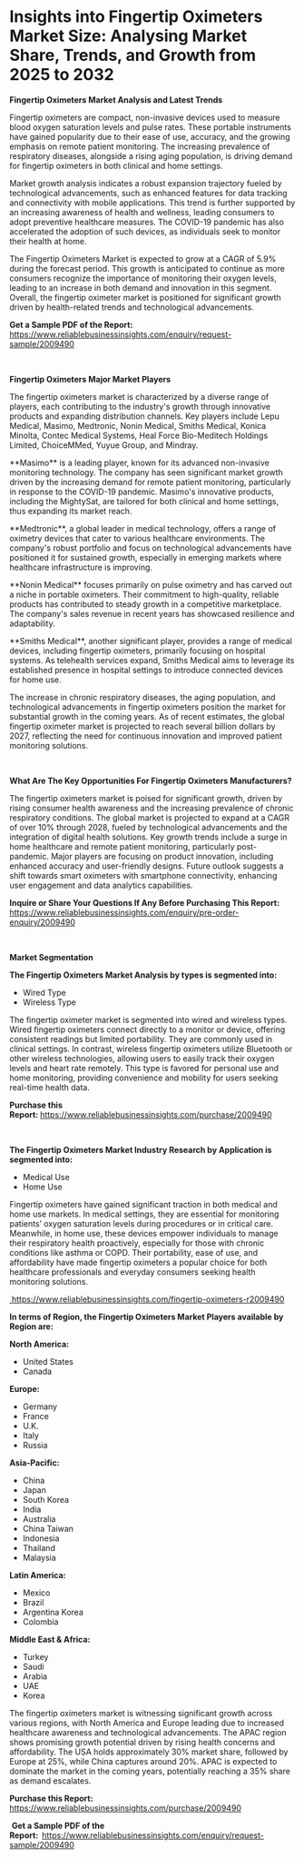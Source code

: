 <p><h1>Insights into Fingertip Oximeters Market Size: Analysing Market Share, Trends, and Growth from 2025 to 2032</h1></p><p><strong>Fingertip Oximeters Market Analysis and Latest Trends</strong></p>
<p><p>Fingertip oximeters are compact, non-invasive devices used to measure blood oxygen saturation levels and pulse rates. These portable instruments have gained popularity due to their ease of use, accuracy, and the growing emphasis on remote patient monitoring. The increasing prevalence of respiratory diseases, alongside a rising aging population, is driving demand for fingertip oximeters in both clinical and home settings.</p><p>Market growth analysis indicates a robust expansion trajectory fueled by technological advancements, such as enhanced features for data tracking and connectivity with mobile applications. This trend is further supported by an increasing awareness of health and wellness, leading consumers to adopt preventive healthcare measures. The COVID-19 pandemic has also accelerated the adoption of such devices, as individuals seek to monitor their health at home. </p><p>The Fingertip Oximeters Market is expected to grow at a CAGR of 5.9% during the forecast period. This growth is anticipated to continue as more consumers recognize the importance of monitoring their oxygen levels, leading to an increase in both demand and innovation in this segment. Overall, the fingertip oximeter market is positioned for significant growth driven by health-related trends and technological advancements.</p></p>
<p><strong>Get a Sample PDF of the Report:&nbsp;</strong> <a href="https://www.reliablebusinessinsights.com/enquiry/request-sample/2009490?utm_campaign=2224&utm_medium=2&utm_source=Github&utm_content=ia&utm_term=13042025&utm_id=fingertip-oximeters">https://www.reliablebusinessinsights.com/enquiry/request-sample/2009490</a></p>
<p>&nbsp;</p>
<p><strong>Fingertip Oximeters Major Market Players</strong></p>
<p><p>The fingertip oximeters market is characterized by a diverse range of players, each contributing to the industry's growth through innovative products and expanding distribution channels. Key players include Lepu Medical, Masimo, Medtronic, Nonin Medical, Smiths Medical, Konica Minolta, Contec Medical Systems, Heal Force Bio-Meditech Holdings Limited, ChoiceMMed, Yuyue Group, and Mindray.</p><p>**Masimo** is a leading player, known for its advanced non-invasive monitoring technology. The company has seen significant market growth driven by the increasing demand for remote patient monitoring, particularly in response to the COVID-19 pandemic. Masimo's innovative products, including the MightySat, are tailored for both clinical and home settings, thus expanding its market reach.</p><p>**Medtronic**, a global leader in medical technology, offers a range of oximetry devices that cater to various healthcare environments. The company's robust portfolio and focus on technological advancements have positioned it for sustained growth, especially in emerging markets where healthcare infrastructure is improving.</p><p>**Nonin Medical** focuses primarily on pulse oximetry and has carved out a niche in portable oximeters. Their commitment to high-quality, reliable products has contributed to steady growth in a competitive marketplace. The company's sales revenue in recent years has showcased resilience and adaptability.</p><p>**Smiths Medical**, another significant player, provides a range of medical devices, including fingertip oximeters, primarily focusing on hospital systems. As telehealth services expand, Smiths Medical aims to leverage its established presence in hospital settings to introduce connected devices for home use.</p><p>The increase in chronic respiratory diseases, the aging population, and technological advancements in fingertip oximeters position the market for substantial growth in the coming years. As of recent estimates, the global fingertip oximeter market is projected to reach several billion dollars by 2027, reflecting the need for continuous innovation and improved patient monitoring solutions.</p></p>
<p>&nbsp;</p>
<p><strong>What Are The Key Opportunities For Fingertip Oximeters Manufacturers?</strong></p>
<p><p>The fingertip oximeters market is poised for significant growth, driven by rising consumer health awareness and the increasing prevalence of chronic respiratory conditions. The global market is projected to expand at a CAGR of over 10% through 2028, fueled by technological advancements and the integration of digital health solutions. Key growth trends include a surge in home healthcare and remote patient monitoring, particularly post-pandemic. Major players are focusing on product innovation, including enhanced accuracy and user-friendly designs. Future outlook suggests a shift towards smart oximeters with smartphone connectivity, enhancing user engagement and data analytics capabilities.</p></p>
<p><strong>Inquire or Share Your Questions If Any Before Purchasing This Report:</strong> <a href="https://www.reliablebusinessinsights.com/enquiry/pre-order-enquiry/2009490?utm_campaign=2224&utm_medium=2&utm_source=Github&utm_content=ia&utm_term=13042025&utm_id=fingertip-oximeters">https://www.reliablebusinessinsights.com/enquiry/pre-order-enquiry/2009490</a></p>
<p>&nbsp;</p>
<p><strong>Market Segmentation</strong></p>
<p><strong>The Fingertip Oximeters Market Analysis by types is segmented into:</strong></p>
<p><ul><li>Wired Type</li><li>Wireless Type</li></ul></p>
<p><p>The fingertip oximeter market is segmented into wired and wireless types. Wired fingertip oximeters connect directly to a monitor or device, offering consistent readings but limited portability. They are commonly used in clinical settings. In contrast, wireless fingertip oximeters utilize Bluetooth or other wireless technologies, allowing users to easily track their oxygen levels and heart rate remotely. This type is favored for personal use and home monitoring, providing convenience and mobility for users seeking real-time health data.</p></p>
<p><strong>Purchase this Report:&nbsp;</strong><a href="https://www.reliablebusinessinsights.com/purchase/2009490?utm_campaign=2224&utm_medium=2&utm_source=Github&utm_content=ia&utm_term=13042025&utm_id=fingertip-oximeters">https://www.reliablebusinessinsights.com/purchase/2009490</a></p>
<p>&nbsp;</p>
<p><strong>The Fingertip Oximeters Market Industry Research by Application is segmented into:</strong></p>
<p><ul><li>Medical Use</li><li>Home Use</li></ul></p>
<p><p>Fingertip oximeters have gained significant traction in both medical and home use markets. In medical settings, they are essential for monitoring patients’ oxygen saturation levels during procedures or in critical care. Meanwhile, in home use, these devices empower individuals to manage their respiratory health proactively, especially for those with chronic conditions like asthma or COPD. Their portability, ease of use, and affordability have made fingertip oximeters a popular choice for both healthcare professionals and everyday consumers seeking health monitoring solutions.</p></p>
<p><a href="https://www.reliablebusinessinsights.com/fingertip-oximeters-r2009490?utm_campaign=2224&utm_medium=2&utm_source=Github&utm_content=ia&utm_term=13042025&utm_id=fingertip-oximeters">&nbsp;https://www.reliablebusinessinsights.com/fingertip-oximeters-r2009490</a></p>
<p><strong>In terms of Region, the Fingertip Oximeters Market Players available by Region are:</strong></p>
<p>
    <p> <strong> North America: </strong>
        <ul>
            <li>United States</li>
            <li>Canada</li>
        </ul>
        </p> 
    <p> <strong> Europe: </strong>
        <ul>
            <li>Germany</li>
            <li>France</li>
            <li>U.K.</li>
            <li>Italy</li>
            <li>Russia</li>
        </ul>
        </p> 
    <p> <strong> Asia-Pacific: </strong>
        <ul>
            <li>China</li>
            <li>Japan</li>
            <li>South Korea</li>
            <li>India</li>
            <li>Australia</li>
            <li>China Taiwan</li>
            <li>Indonesia</li>
            <li>Thailand</li>
            <li>Malaysia</li>
        </ul>
        </p> 
    <p> <strong> Latin America: </strong>
        <ul>
            <li>Mexico</li>
            <li>Brazil</li>
            <li>Argentina Korea</li>
            <li>Colombia</li>
        </ul>
        </p> 
    <p> <strong> Middle East & Africa: </strong>
        <ul>
            <li>Turkey</li>
            <li>Saudi</li>
            <li>Arabia</li>
            <li>UAE</li>
            <li>Korea</li>
        </ul>
    </p>
    </p>
<p><p>The fingertip oximeters market is witnessing significant growth across various regions, with North America and Europe leading due to increased healthcare awareness and technological advancements. The APAC region shows promising growth potential driven by rising health concerns and affordability. The USA holds approximately 30% market share, followed by Europe at 25%, while China captures around 20%. APAC is expected to dominate the market in the coming years, potentially reaching a 35% share as demand escalates.</p></p>
<p><strong>Purchase this Report: </strong><a href="https://www.reliablebusinessinsights.com/purchase/2009490?utm_campaign=2224&utm_medium=2&utm_source=Github&utm_content=ia&utm_term=13042025&utm_id=fingertip-oximeters">https://www.reliablebusinessinsights.com/purchase/2009490</a></p>
<p>&nbsp;<strong>Get a Sample PDF of the Report:&nbsp;&nbsp;</strong><a href="https://www.reliablebusinessinsights.com/enquiry/request-sample/2009490?utm_campaign=2224&utm_medium=2&utm_source=Github&utm_content=ia&utm_term=13042025&utm_id=fingertip-oximeters">https://www.reliablebusinessinsights.com/enquiry/request-sample/2009490</a></p>
<p><strong></strong></p>
<p><p></p><p></p><p></p></p>